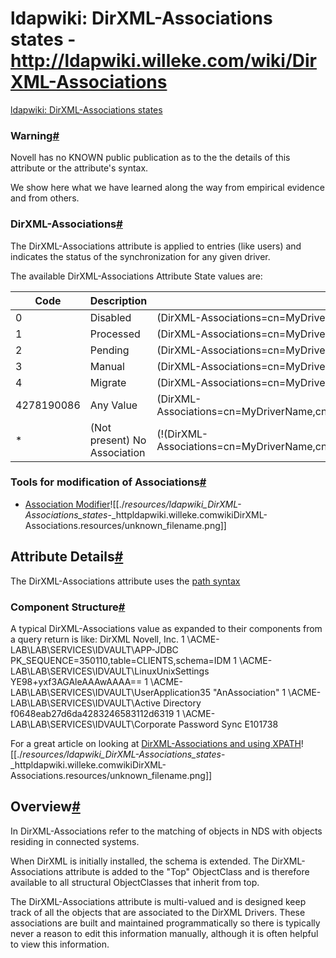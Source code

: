 # ldapwiki: DirXML-Associations states - http://ldapwiki.willeke.com/wiki/DirXML-Associations

[ldapwiki: DirXML-Associations states](http://ldapwiki.willeke.com/wiki/DirXML-Associations)

### Warning[#](http://ldapwiki.willeke.com/wiki/DirXML-Associations#section-DirXML-Associations-Warning)

Novell has no KNOWN public publication as to the the details of this attribute or the attribute's syntax.

We show here what we have learned along the way from empirical evidence and from others.

### DirXML-Associations[#](http://ldapwiki.willeke.com/wiki/DirXML-Associations#section-DirXML-Associations-DirXMLAssociations)

The DirXML-Associations attribute is applied to entries (like users) and indicates the status of the synchronization for any given driver.

The available DirXML-Associations Attribute State values are:

| Code | Description | LDAP search Filter |
| --- | --- | --- |
| 0   | Disabled | (DirXML-Associations=cn=MyDriverName,cn=DriverSetName,ou=services,o=baseorg#0#) |
| 1   | Processed | (DirXML-Associations=cn=MyDriverName,cn=DriverSetName,ou=services,o=baseorg#1#\*) |
| 2   | Pending | (DirXML-Associations=cn=MyDriverName,cn=DriverSetName,ou=services,o=baseorg#2#") |
| 3   | Manual | (DirXML-Associations=cn=MyDriverName,cn=DriverSetName,ou=services,o=baseorg#3#) |
| 4   | Migrate | (DirXML-Associations=cn=MyDriverName,cn=DriverSetName,ou=services,o=baseorg#4#\*) |
| 4278190086 | Any Value | (DirXML-Associations=cn=MyDriverName,cn=DriverSetName,ou=services,o=baseorg#4278190086#\*) |
| \*  | (Not present) No Association | (!(DirXML-Associations=cn=MyDriverName,cn=DriverSetName,ou=services,o=baseorg#4278190086#\*)) |

### Tools for modification of Associations[#](http://ldapwiki.willeke.com/wiki/DirXML-Associations#section-DirXML-Associations-ToolsForModificationOfAssociations)

* [Association Modifier](http://www.novell.com/coolsolutions/tools/15754.html)![[./_resources/ldapwiki_DirXML-Associations_states_-_httpldapwiki.willeke.comwikiDirXML-Associations.resources/unknown_filename.png]]

## Attribute Details[#](http://ldapwiki.willeke.com/wiki/DirXML-Associations#section-DirXML-Associations-AttributeDetails)

The DirXML-Associations attribute uses the [path syntax](http://ldapwiki.willeke.com/wiki/2.16.840.1.113719.1.1.5.1.15)

### Component Structure[#](http://ldapwiki.willeke.com/wiki/DirXML-Associations#section-DirXML-Associations-ComponentStructure)

A typical DirXML-Associations value as expanded to their components from a query return is like:
<nds dtdversion="3.5" ndsversion="8.x">
  <source>
    <product version="3.5.11.20080307 ">DirXML</product>
    <contact>Novell, Inc.</contact>
  </source>
  <output>
    <instance class-name="User" qualified-src-dn="O=LAB\\OU=EMPLOYEES\\OU=NEW\\CN=JSmith" src-dn="\\ACME-LAB\\LAB\\EMPLOYEES\\NEW\\LJohnson1" src-entry-id="56795">
      <attr attr-name="DirXML-Associations">
        <value timestamp="1217007039#71" type="structured">
          <component name="nameSpace">1</component>
          <component name="volume">\\ACME-LAB\\LAB\\SERVICES\\IDVAULT\\APP-JDBC</component>
          <component name="path">PK\_SEQUENCE=350110,table=CLIENTS,schema=IDM</component>
        </value>
        <value timestamp="1217007039#72" type="structured">
          <component name="nameSpace">1</component>
          <component name="volume">\\ACME-LAB\\LAB\\SERVICES\\IDVAULT\\LinuxUnixSettings</component>
          <component name="path">YE98+yxf3AGAleAAAwAAAA==</component>
        </value>
        <value timestamp="1217007039#73" type="structured">
          <component name="nameSpace">1</component>
          <component name="volume">\\ACME-LAB\\LAB\\SERVICES\\IDVAULT\\UserApplication35</component>
          <component name="path">"AnAssociation"</component>
        </value>
        <value timestamp="1217007039#74" type="structured">
          <component name="nameSpace">1</component>
          <component name="volume">\\ACME-LAB\\LAB\\SERVICES\\IDVAULT\\Active Directory</component>
          <component name="path">f0648eab27d6da4283246583112d6319</component>
        </value>
        <value timestamp="1217007039#75" type="structured">
          <component name="nameSpace">1</component>
          <component name="volume">\\ACME-LAB\\LAB\\SERVICES\\IDVAULT\\Corporate Password Sync</component>
          <component name="path">E101738</component>
        </value>
      </attr>
      </instance>
      </output>
      </nds>

For a great article on looking at [DirXML-Associations and using XPATH](http://www.novell.com/communities/node/5845/using-xpath-examine-association-values)![[./_resources/ldapwiki_DirXML-Associations_states_-_httpldapwiki.willeke.comwikiDirXML-Associations.resources/unknown_filename.png]]

## Overview[#](http://ldapwiki.willeke.com/wiki/DirXML-Associations#section-DirXML-Associations-Overview)

In DirXML-Associations refer to the matching of objects in NDS with objects residing in connected systems.

When DirXML is initially installed, the schema is extended. The DirXML-Associations attribute is added to the "Top" ObjectClass and is therefore available to all structural ObjectClasses that inherit from top.

The DirXML-Associations attribute is multi-valued and is designed keep track of all the objects that are associated to the DirXML Drivers. These associations are built and maintained programmatically so there is typically never a reason to edit this information manually, although it is often helpful to view this information.
